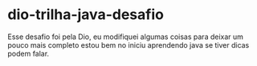 # dio-trilha-java-desafio
Esse desafio foi pela Dio, eu modifiquei algumas coisas para deixar um pouco mais completo 
estou bem no iniciu aprendendo java se tiver dicas podem falar.
